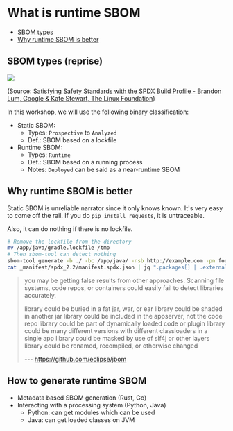 # What is runtime SBOM

- [SBOM types](#sbom-types)
- [Why runtime SBOM is better](#why-runtime-sbom-is-better)

## SBOM types (reprise)

![](https://i.imgur.com/aWjPAgB.png)

(Source: [Satisfying Safety Standards with the SPDX Build Profile - Brandon Lum, Google & Kate Stewart, The Linux Foundation](https://static.sched.com/hosted_files/ocs2022/25/OSS%20JP_%20Satisfying%20Safety%20Standards%20with%20the%20SPDX%20Build%20Profile.pdf))

In this workshop, we will use the following binary classification:

- Static SBOM:
  - Types: `Prospective` to `Analyzed`
  - Def.: SBOM based on a lockfile
- Runtime SBOM:
  - Types: `Runtime`
  - Def.: SBOM based on a running process
  - Notes: `Deployed` can be said as a near-runtime SBOM

## Why runtime SBOM is better

Static SBOM is unreliable narrator since it only knows known. It's very easy to come off the rail. If you do `pip install requests`, it is untraceable.

Also, it can do nothing if there is no lockfile.

```bash
# Remove the lockfile from the directory
mv /app/java/gradle.lockfile /tmp
# Then sbom-tool can detect nothing
sbom-tool generate -b ./ -bc /app/java/ -nsb http://example.com -pn foo -pv 0.1 -ps foo
cat _manifest/spdx_2.2/manifest.spdx.json | jq ".packages[] | .externalRefs[]? | .referenceLocator"
```

> you may be getting false results from other approaches. Scanning file systems, code repos, or containers could easily fail to detect libraries accurately.
>
> library could be buried in a fat jar, war, or ear
> library could be shaded in another jar
> library could be included in the appserver, not the code repo
> library could be part of dynamically loaded code or plugin
> library could be many different versions with different classloaders in a single app
> library could be masked by use of slf4j or other layers
> library could be renamed, recompiled, or otherwise changed
>
> --- https://github.com/eclipse/jbom

## How to generate runtime SBOM

- Metadata based SBOM generation (Rust, Go)
- Interacting with a processing system (Python, Java)
  - Python: can get modules which can be used
  - Java: can get loaded classes on JVM

